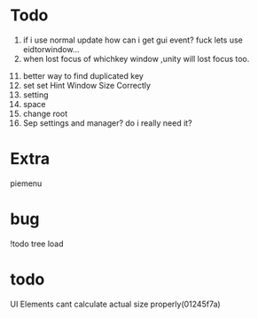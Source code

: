 # Todo
1. if i use normal update how can i get gui event?  fuck lets use eidtorwindow...
2. when lost focus of whichkey window ,unity will lost focus too.
<!-- 3. check for duplicated key. -->
<!-- 4. change arg to string[] -->
<!-- 5. check keycode length to exclude unwanted keys -->
<!-- 6. upper case key -->
<!-- 8. layer refector -->
<!-- 9. show hint -->
11. better way to find duplicated key
12. set set Hint Window Size Correctly
13. setting 
14. space
10. change root
7. Sep settings and manager? do i really need it?
# Extra
piemenu
# bug
!todo tree
load
# todo 
UI Elements cant calculate actual size properly(01245f7a)